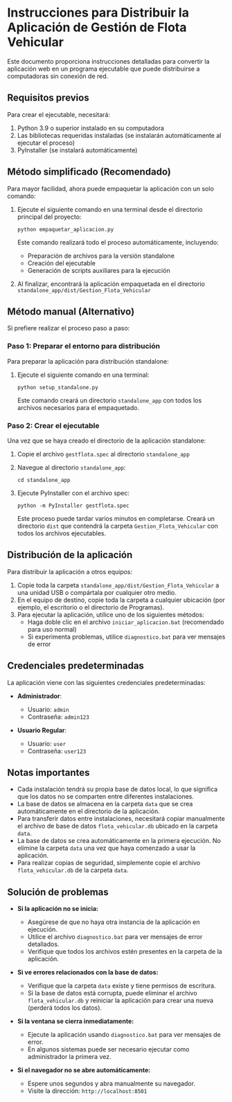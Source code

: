 # Instrucciones para Distribuir la Aplicación de Gestión de Flota Vehicular

Este documento proporciona instrucciones detalladas para convertir la aplicación web en un programa ejecutable que puede distribuirse a computadoras sin conexión de red.

## Requisitos previos

Para crear el ejecutable, necesitará:

1. Python 3.9 o superior instalado en su computadora
2. Las bibliotecas requeridas instaladas (se instalarán automáticamente al ejecutar el proceso)
3. PyInstaller (se instalará automáticamente)

## Método simplificado (Recomendado)

Para mayor facilidad, ahora puede empaquetar la aplicación con un solo comando:

1. Ejecute el siguiente comando en una terminal desde el directorio principal del proyecto:
   ```
   python empaquetar_aplicacion.py
   ```

   Este comando realizará todo el proceso automáticamente, incluyendo:
   - Preparación de archivos para la versión standalone
   - Creación del ejecutable
   - Generación de scripts auxiliares para la ejecución

2. Al finalizar, encontrará la aplicación empaquetada en el directorio `standalone_app/dist/Gestion_Flota_Vehicular`

## Método manual (Alternativo)

Si prefiere realizar el proceso paso a paso:

### Paso 1: Preparar el entorno para distribución

Para preparar la aplicación para distribución standalone:

1. Ejecute el siguiente comando en una terminal:
   ```
   python setup_standalone.py
   ```

   Este comando creará un directorio `standalone_app` con todos los archivos necesarios para el empaquetado.

### Paso 2: Crear el ejecutable

Una vez que se haya creado el directorio de la aplicación standalone:

1. Copie el archivo `gestflota.spec` al directorio `standalone_app`

2. Navegue al directorio `standalone_app`:
   ```
   cd standalone_app
   ```

3. Ejecute PyInstaller con el archivo spec:
   ```
   python -m PyInstaller gestflota.spec
   ```

   Este proceso puede tardar varios minutos en completarse. Creará un directorio `dist` que contendrá la carpeta `Gestion_Flota_Vehicular` con todos los archivos ejecutables.

## Distribución de la aplicación

Para distribuir la aplicación a otros equipos:

1. Copie toda la carpeta `standalone_app/dist/Gestion_Flota_Vehicular` a una unidad USB o compártala por cualquier otro medio.
2. En el equipo de destino, copie toda la carpeta a cualquier ubicación (por ejemplo, el escritorio o el directorio de Programas).
3. Para ejecutar la aplicación, utilice uno de los siguientes métodos:
   - Haga doble clic en el archivo `iniciar_aplicacion.bat` (recomendado para uso normal)
   - Si experimenta problemas, utilice `diagnostico.bat` para ver mensajes de error

## Credenciales predeterminadas

La aplicación viene con las siguientes credenciales predeterminadas:

- **Administrador**:
  - Usuario: `admin`
  - Contraseña: `admin123`

- **Usuario Regular**:
  - Usuario: `user`
  - Contraseña: `user123`

## Notas importantes

- Cada instalación tendrá su propia base de datos local, lo que significa que los datos no se comparten entre diferentes instalaciones.
- La base de datos se almacena en la carpeta `data` que se crea automáticamente en el directorio de la aplicación.
- Para transferir datos entre instalaciones, necesitará copiar manualmente el archivo de base de datos `flota_vehicular.db` ubicado en la carpeta `data`.
- La base de datos se crea automáticamente en la primera ejecución. No elimine la carpeta `data` una vez que haya comenzado a usar la aplicación.
- Para realizar copias de seguridad, simplemente copie el archivo `flota_vehicular.db` de la carpeta `data`.

## Solución de problemas

- **Si la aplicación no se inicia:**
  - Asegúrese de que no haya otra instancia de la aplicación en ejecución.
  - Utilice el archivo `diagnostico.bat` para ver mensajes de error detallados.
  - Verifique que todos los archivos estén presentes en la carpeta de la aplicación.

- **Si ve errores relacionados con la base de datos:**
  - Verifique que la carpeta `data` existe y tiene permisos de escritura.
  - Si la base de datos está corrupta, puede eliminar el archivo `flota_vehicular.db` y reiniciar la aplicación para crear una nueva (perderá todos los datos).

- **Si la ventana se cierra inmediatamente:**
  - Ejecute la aplicación usando `diagnostico.bat` para ver mensajes de error.
  - En algunos sistemas puede ser necesario ejecutar como administrador la primera vez.

- **Si el navegador no se abre automáticamente:**
  - Espere unos segundos y abra manualmente su navegador.
  - Visite la dirección: `http://localhost:8501`
